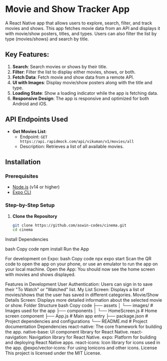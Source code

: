 # Movie and Show Tracker App

A React Native app that allows users to explore, search, filter, and track movies and shows. This app fetches movie data from an API and displays it with movie/show posters, titles, and types. Users can also filter the list by type (movies/shows) and search by title.

## Key Features:
1. **Search**: Search movies or shows by their title.
2. **Filter**: Filter the list to display either movies, shows, or both.
3. **Fetch Data**: Fetch movie and show data from a remote API.
4. **UI with Images**: Display movie/show posters along with the title and type.
5. **Loading State**: Show a loading indicator while the app is fetching data.
6. **Responsive Design**: The app is responsive and optimized for both Android and iOS.

## API Endpoints Used
- **Get Movies List**:
  - Endpoint: `GET https://api.rapidmock.com/api/vikuman/v1/movies/all`
  - Description: Retrieves a list of all available movies.

## Installation

### Prerequisites
- [Node.js](https://nodejs.org/en/) (v14 or higher)
- [Expo CLI](https://docs.expo.dev/get-started/installation/)

### Step-by-Step Setup
1. **Clone the Repository**
   ```bash
   git clone https://github.com/aswin-codes/cinema.git
   cd cinema
Install Dependencies

bash
Copy code
npm install
Run the App

For development on Expo:
bash
Copy code
npx expo start
Scan the QR code to open the app on your phone, or use an emulator to run the app on your local machine.
Open the App: You should now see the home screen with movies and shows displayed.

Features in Development
User Authentication: Users can sign in to save their "To Watch" or "Watched" list.
My List Screen: Displays a list of movies/shows that the user has saved in different categories.
Movie/Show Details Screen: Displays more detailed information about the selected movie or show.
Folder Structure
bash
Copy code
├── assets
│   └── images/          # Images used for the app
├── components
│   └── HomeScreen.js    # Home screen component
├── App.js               # Main app entry
├── package.json         # Project dependencies and configurations
└── README.md            # Project documentation
Dependencies
react-native: The core framework for building the app.
native-base: UI component library for React Native.
react-navigation: Navigation library for React Native.
expo: Platform for building and deploying React Native apps.
react-icons: Icon library for icons used in the app.
@expo/vector-icons: For using Ionicons and other icons.
License
This project is licensed under the MIT License.

